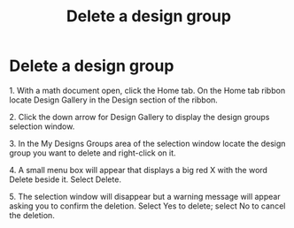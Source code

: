 ﻿---
title: Delete a design group
category: tutorials
---

# Delete a design group

1\. With a math document open, click the Home tab. On the Home tab ribbon locate Design Gallery in the Design section of the ribbon.

2\. Click the down arrow for Design Gallery to display the design groups selection window.

3\. In the My Designs Groups area of the selection window locate the design group you want to delete and right-click on it.

4\. A small menu box will appear that displays a big red X with the word Delete beside it. Select Delete.

5\. The selection window will disappear but a warning message will appear asking you to confirm the deletion. Select Yes to delete; select No to cancel the deletion.
